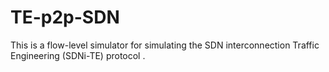 # TE-p2p-SDN
This is a flow-level simulator for simulating the SDN interconnection Traffic Engineering (SDNi-TE)  protocol . 
